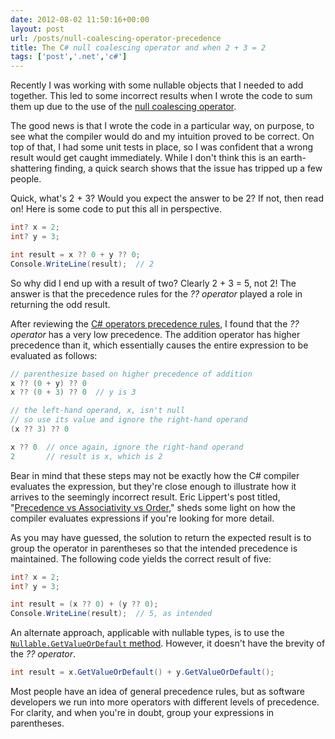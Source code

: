 ```yaml
---
date: 2012-08-02 11:50:16+00:00
layout: post
url: /posts/null-coalescing-operator-precedence
title: The C# null coalescing operator and when 2 + 3 = 2
tags: ['post','.net','c#']
---
```


Recently I was working with some nullable objects that I needed to add together. This led to some incorrect results when I wrote the code to sum them up due to the use of the [null coalescing operator](http://msdn.microsoft.com/en-us/library/ms173224.aspx).

The good news is that I wrote the code in a particular way, on purpose, to see what the compiler would do and my intuition proved to be correct. On top of that, I had some unit tests in place, so I was confident that a wrong result would get caught immediately. While I don't think this is an earth-shattering finding, a quick search shows that the issue has tripped up a few people.

Quick, what's 2 + 3? Would you expect the answer to be 2? If not, then read on! Here is some code to put this all in perspective.

```cs
int? x = 2;
int? y = 3;

int result = x ?? 0 + y ?? 0;
Console.WriteLine(result);  // 2
```

So why did I end up with a result of two? Clearly 2 + 3 = 5, not 2! The answer is that the precedence rules for the _?? operator_ played a role in returning the odd result.

After reviewing the [C# operators precedence rules](http://msdn.microsoft.com/en-us/library/6a71f45d.aspx), I found that the _?? operator_ has a very low precedence. The addition operator has higher precedence than it, which essentially causes the entire expression to be evaluated as follows:

```cs
// parenthesize based on higher precedence of addition
x ?? (0 + y) ?? 0
x ?? (0 + 3) ?? 0  // y is 3

// the left-hand operand, x, isn't null
// so use its value and ignore the right-hand operand
(x ?? 3) ?? 0

x ?? 0  // once again, ignore the right-hand operand
2       // result is x, which is 2
```

Bear in mind that these steps may not be exactly how the C# compiler evaluates the expression, but they're close enough to illustrate how it arrives to the seemingly incorrect result. Eric Lippert's post titled, "[Precedence vs Associativity vs Order](http://blogs.msdn.com/b/ericlippert/archive/2008/05/23/precedence-vs-associativity-vs-order.aspx)," sheds some light on how the compiler evaluates expressions if you're looking for more detail.

As you may have guessed, the solution to return the expected result is to group the operator in parentheses so that the intended precedence is maintained. The following code yields the correct result of five:

```cs
int? x = 2;
int? y = 3;

int result = (x ?? 0) + (y ?? 0);
Console.WriteLine(result);  // 5, as intended
```

An alternate approach, applicable with nullable types, is to use the [`Nullable.GetValueOrDefault` method](http://msdn.microsoft.com/en-us/library/72cec0e0.aspx). However, it doesn't have the brevity of the _?? operator_.

```cs
int result = x.GetValueOrDefault() + y.GetValueOrDefault();
```

Most people have an idea of general precedence rules, but as software developers we run into more operators with different levels of precedence. For clarity, and when you're in doubt, group your expressions in parentheses.
